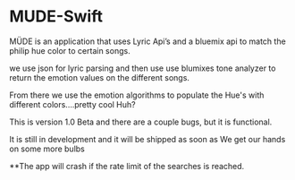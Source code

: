 # MUDE-Swift


MÜDE is an application that uses Lyric Api’s and a bluemix api to match the philip hue color to certain songs.

we use json for lyric parsing and then use use blumixes tone analyzer to return the emotion values on the different songs.

From there we use the emotion algorithms to populate the Hue's with different colors....pretty cool Huh?

This is version 1.0 Beta and there are a couple bugs, but it is functional.

It is still in development and it will be shipped as soon as We get our hands on some more bulbs


**The app will crash if the rate limit of the searches is reached.
